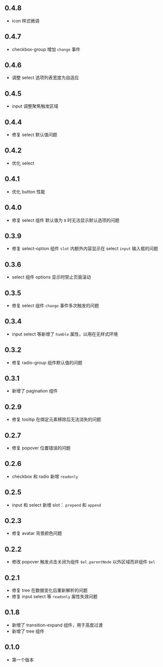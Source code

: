 ## 0.4.8
- icon 样式微调

## 0.4.7
- checkbox-group 增加 `change` 事件

## 0.4.6
- 调整 select 选项列表宽度为自适应

## 0.4.5
- input 调整聚焦触发区域

## 0.4.4
- 修复 select 默认值问题

## 0.4.2
- 优化 select

## 0.4.1
- 优化 button 性能

## 0.4.0
- 修复 select 组件 默认值为 `0` 时无法显示默认选项的问题

## 0.3.9
- 修复 select-option 组件 `slot` 内额外内容显示在 select `input` 输入框的问题

## 0.3.6
- select 组件 options 显示时禁止页面滚动

## 0.3.5
- 修复 select 组件 `change` 事件多次触发的问题

## 0.3.4
- input select 等新增了 `humble` 属性，以用在无样式环境

## 0.3.2
- 修复 radio-group 组件默认值的问题

## 0.3.1
- 新增了 pagination 组件

## 0.2.9
- 修复 tooltip 在绑定元素移除后无法消失的问题

## 0.2.7
- 修复 popover 位置错误的问题

## 0.2.6
- checkbox 和 radio 新增 `readonly`

## 0.2.5
- input 和 select 新增 slot： `prepend` 和 `append`

## 0.2.3
- 修复 avatar 背景颜色问题

## 0.2.2
- 修改 popover 触发点击关闭为组件 `$el.parentNode` 以外区域而非组件 `$el`

## 0.2.1
- 修复 tree 在数据变化后重新解析的问题
- 修复 input select 等 `readonly` 属性失效问题

## 0.1.8
- 新增了 transition-expand 组件，用于高度过渡
- 新增了 tree 组件

## 0.1.0
- 第一个版本